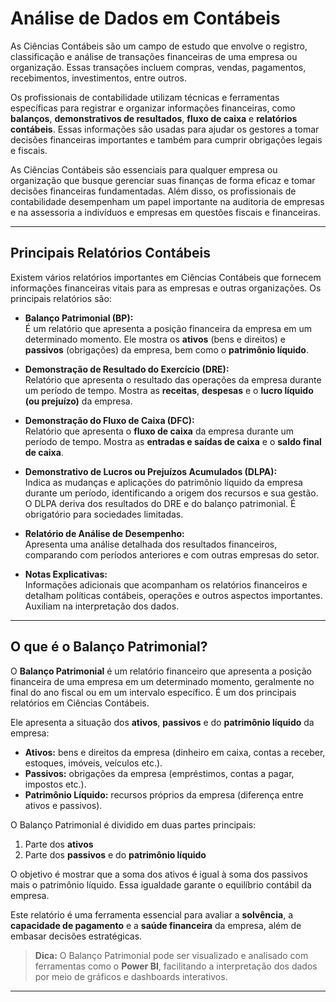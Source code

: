 # Análise de Dados em Contábeis

As Ciências Contábeis são um campo de estudo que envolve o registro, classificação e análise de transações financeiras de uma empresa ou organização. Essas transações incluem compras, vendas, pagamentos, recebimentos, investimentos, entre outros.

Os profissionais de contabilidade utilizam técnicas e ferramentas específicas para registrar e organizar informações financeiras, como **balanços**, **demonstrativos de resultados**, **fluxo de caixa** e **relatórios contábeis**. Essas informações são usadas para ajudar os gestores a tomar decisões financeiras importantes e também para cumprir obrigações legais e fiscais.

As Ciências Contábeis são essenciais para qualquer empresa ou organização que busque gerenciar suas finanças de forma eficaz e tomar decisões financeiras fundamentadas. Além disso, os profissionais de contabilidade desempenham um papel importante na auditoria de empresas e na assessoria a indivíduos e empresas em questões fiscais e financeiras.

---

## Principais Relatórios Contábeis

Existem vários relatórios importantes em Ciências Contábeis que fornecem informações financeiras vitais para as empresas e outras organizações. Os principais relatórios são:

- **Balanço Patrimonial (BP):**  
  É um relatório que apresenta a posição financeira da empresa em um determinado momento. Ele mostra os **ativos** (bens e direitos) e **passivos** (obrigações) da empresa, bem como o **patrimônio líquido**.

- **Demonstração de Resultado do Exercício (DRE):**  
  Relatório que apresenta o resultado das operações da empresa durante um período de tempo. Mostra as **receitas**, **despesas** e o **lucro líquido (ou prejuízo)** da empresa.

- **Demonstração do Fluxo de Caixa (DFC):**  
  Relatório que apresenta o **fluxo de caixa** da empresa durante um período de tempo. Mostra as **entradas e saídas de caixa** e o **saldo final de caixa**.

- **Demonstrativo de Lucros ou Prejuízos Acumulados (DLPA):**  
  Indica as mudanças e aplicações do patrimônio líquido da empresa durante um período, identificando a origem dos recursos e sua gestão. O DLPA deriva dos resultados do DRE e do balanço patrimonial. É obrigatório para sociedades limitadas.

- **Relatório de Análise de Desempenho:**  
  Apresenta uma análise detalhada dos resultados financeiros, comparando com períodos anteriores e com outras empresas do setor.

- **Notas Explicativas:**  
  Informações adicionais que acompanham os relatórios financeiros e detalham políticas contábeis, operações e outros aspectos importantes. Auxiliam na interpretação dos dados.


---

## O que é o Balanço Patrimonial?

O **Balanço Patrimonial** é um relatório financeiro que apresenta a posição financeira de uma empresa em um determinado momento, geralmente no final do ano fiscal ou em um intervalo específico. É um dos principais relatórios em Ciências Contábeis.

Ele apresenta a situação dos **ativos**, **passivos** e do **patrimônio líquido** da empresa:

- **Ativos:** bens e direitos da empresa (dinheiro em caixa, contas a receber, estoques, imóveis, veículos etc.).
- **Passivos:** obrigações da empresa (empréstimos, contas a pagar, impostos etc.).
- **Patrimônio Líquido:** recursos próprios da empresa (diferença entre ativos e passivos).

O Balanço Patrimonial é dividido em duas partes principais:

1. Parte dos **ativos**
2. Parte dos **passivos** e do **patrimônio líquido**

O objetivo é mostrar que a soma dos ativos é igual à soma dos passivos mais o patrimônio líquido. Essa igualdade garante o equilíbrio contábil da empresa.

Este relatório é uma ferramenta essencial para avaliar a **solvência**, a **capacidade de pagamento** e a **saúde financeira** da empresa, além de embasar decisões estratégicas.

> **Dica:** O Balanço Patrimonial pode ser visualizado e analisado com ferramentas como o **Power BI**, facilitando a interpretação dos dados por meio de gráficos e dashboards interativos.

---

